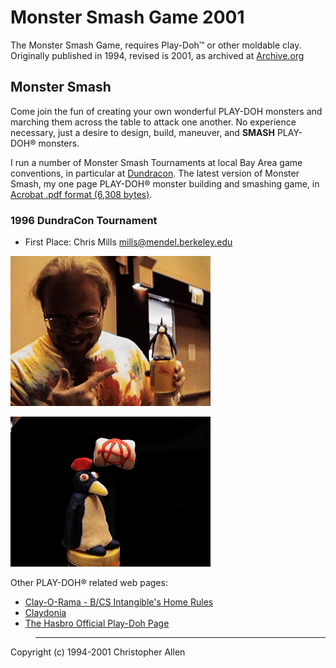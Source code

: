 # Monster Smash Game 2001

The Monster Smash Game, requires Play-Doh™ or other moldable clay. Originally published in 1994, revised is 2001, as archived at [Archive.org](https://web.archive.org/web/20050205051340/http://www.asmrb.org:80/members/gmfangs/ "Permalink to original source")

## Monster Smash

Come join the fun of creating your own wonderful PLAY-DOH monsters and marching them across the table to attack one another. No experience necessary, just a desire to design, build, maneuver, and **SMASH** PLAY-DOH® monsters.

I run a number of Monster Smash Tournaments at local Bay Area game conventions, in particular at [Dundracon](https://www.dundracon.com/). The latest version of Monster Smash, my one page PLAY-DOH® monster building and smashing game, in [Acrobat .pdf format (6,308 bytes)](Monster_Smash_2001.pdf).

### 1996 DundraCon Tournament

* First Place: Chris Mills <mills@mendel.berkeley.edu>

![ms_96_chris_mills](ms_96_chris_mills.gif)

![ms_96_winning moster](ms_96_winner.gif)

Other PLAY-DOH® related web pages:

- [Clay-O-Rama - B/CS Intangible's Home Rules](https://web.archive.org/web/20050205051340/http://www.ghostwriter.iwarp.com/clay-o-ramarules.htm)
- [Claydonia](https://web.archive.org/web/20050205051340/http://www.lemoorenet.com/people/c/chopper/claydonia.html)
- [The Hasbro Official Play-Doh Page](https://web.archive.org/web/20050205051340/http://www.hasbropreschool.com/default.asp?x=playdoh)

> * * *

Copyright (c) 1994-2001 Christopher Allen
